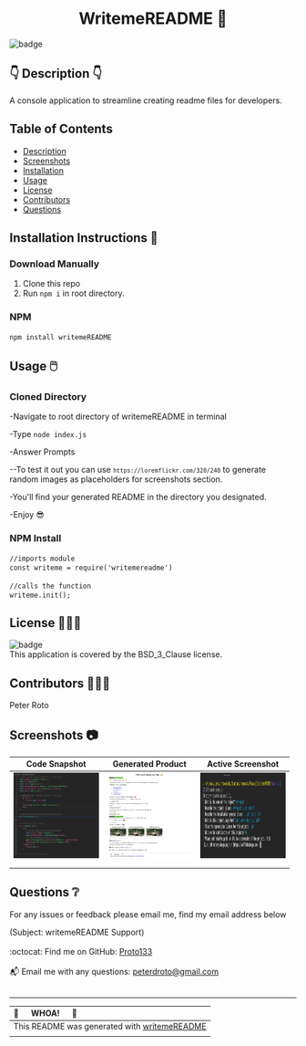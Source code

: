 
  <h1 align="center">WritemeREADME 🎉 </h1>
    
  ![badge](https://img.shields.io/badge/license-BSD_3_Clause-brightgreen)<br />
  
  ## 👇  Description  👇
   A console application to streamline creating readme files for developers.
 
  ## Table of Contents 

  - [Description](#--description--)
  - [Screenshots](#screenshots)
  - [Installation](#installation-instructions-)
  - [Usage](#usage-)
  - [License](#license-)
  - [Contributors](#contributors-)
  - [Questions](#questions-)
  
  ## Installation Instructions 📣
  ### Download Manually

  1) Clone this repo 
  2) Run <code>npm i</code> in root directory.
  
  ### NPM

   ```
   npm install writemeREADME

   ```

  
  ## Usage 🖱️
  
  ### Cloned Directory

  -Navigate to root directory of writemeREADME in terminal
  
  -Type ```node index.js```  

  -Answer Prompts  

  --To test it out you can use <code>`https://loremflickr.com/320/240`</code> to generate random images as placeholders for screenshots section.

  -You'll find your generated README in the directory you designated.  
  
  -Enjoy 😎


  
### NPM Install 

```
//imports module
const writeme = require('writemereadme')

//calls the function
writeme.init();

```

  ## License 🧑‍🤝‍🧑
  ![badge](https://img.shields.io/badge/license-BSD_3_Clause-brightgreen)
  <br />
  This application is covered by the BSD_3_Clause license. 
  
  ## Contributors 🧑‍🤝‍🧑
  Peter Roto
  
  ## Screenshots 📷
  | Code Snapshot                                          | Generated Product                                      |  Active Screenshot                                     | 
  |:------------------------------------------------------:|:------------------------------------------------------:|:------------------------------------------------------:|
  |<a href="./images/writemeREADME_snippet.png" target="_blank"><img alt="Screenshot of code" src="./images/writemeREADME_snippet.png" width="150" height="150"></a> |<a title="Click for README.md" target="_blank" href="./README.md"><img alt="Screenshot of README file generated with this application" src="./images/README.png" width="150" height="150"></a>|<a href="./images/writemeREADME_Active.png" target="_blank"> <img alt="Screenshot of code" src="./images/writemeREADME_Active.png" width="150" height="150"></a>|
  |                                                        |                                                        |                                                        |
  |                                                        |                                                        |                                                        |   
  ## Questions ❔
   For any issues or feedback please email me, find my email address below 

   (Subject: writemeREADME Support)<br />
  <br />
  :octocat: Find me on GitHub: [Proto133](https://github.com/Proto133)<br />
  <br />
  📬 Email me with any questions: peterdroto@gmail.com<br /><br />
 
 ----
| 🤯 &#8195; WHOA! &#8195; 🤯|
  |:----|
  |This README was generated with [writemeREADME](https://github.com/proto133/writemeREADME) |
  |  |